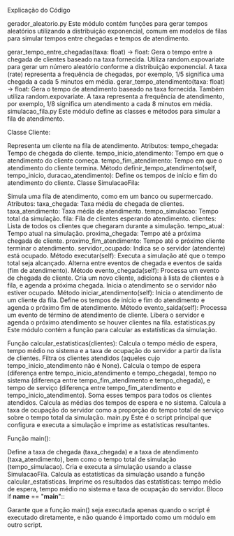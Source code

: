 Explicação do Código

gerador_aleatorio.py
Este módulo contém funções para gerar tempos aleatórios utilizando a distribuição exponencial, comum em modelos de filas para simular tempos entre chegadas e tempos de atendimento.

gerar_tempo_entre_chegadas(taxa: float) -> float:
Gera o tempo entre a chegada de clientes baseado na taxa fornecida.
Utiliza random.expovariate para gerar um número aleatório conforme a distribuição exponencial.
A taxa (rate) representa a frequência de chegadas, por exemplo, 1/5 significa uma chegada a cada 5 minutos em média.
gerar_tempo_atendimento(taxa: float) -> float:
Gera o tempo de atendimento baseado na taxa fornecida.
Também utiliza random.expovariate.
A taxa representa a frequência de atendimento, por exemplo, 1/8 significa um atendimento a cada 8 minutos em média.
simulacao_fila.py
Este módulo define as classes e métodos para simular a fila de atendimento.

Classe Cliente:

Representa um cliente na fila de atendimento.
Atributos:
tempo_chegada: Tempo de chegada do cliente.
tempo_inicio_atendimento: Tempo em que o atendimento do cliente começa.
tempo_fim_atendimento: Tempo em que o atendimento do cliente termina.
Método definir_tempo_atendimento(self, tempo_inicio, duracao_atendimento):
Define os tempos de início e fim do atendimento do cliente.
Classe SimulacaoFila:

Simula uma fila de atendimento, como em um banco ou supermercado.
Atributos:
taxa_chegada: Taxa média de chegada de clientes.
taxa_atendimento: Taxa média de atendimento.
tempo_simulacao: Tempo total da simulação.
fila: Fila de clientes esperando atendimento.
clientes: Lista de todos os clientes que chegaram durante a simulação.
tempo_atual: Tempo atual na simulação.
proxima_chegada: Tempo até a próxima chegada de cliente.
proximo_fim_atendimento: Tempo até o próximo cliente terminar o atendimento.
servidor_ocupado: Indica se o servidor (atendente) está ocupado.
Método executar(self):
Executa a simulação até que o tempo total seja alcançado.
Alterna entre eventos de chegada e eventos de saída (fim de atendimento).
Método evento_chegada(self):
Processa um evento de chegada de cliente.
Cria um novo cliente, adiciona à lista de clientes e à fila, e agenda a próxima chegada.
Inicia o atendimento se o servidor não estiver ocupado.
Método iniciar_atendimento(self):
Inicia o atendimento de um cliente da fila.
Define os tempos de início e fim do atendimento e agenda o próximo fim de atendimento.
Método evento_saida(self):
Processa um evento de término de atendimento de cliente.
Libera o servidor e agenda o próximo atendimento se houver clientes na fila.
estatisticas.py
Este módulo contém a função para calcular as estatísticas da simulação.

Função calcular_estatisticas(clientes):
Calcula o tempo médio de espera, tempo médio no sistema e a taxa de ocupação do servidor a partir da lista de clientes.
Filtra os clientes atendidos (aqueles cujo tempo_inicio_atendimento não é None).
Calcula o tempo de espera (diferença entre tempo_inicio_atendimento e tempo_chegada), tempo no sistema (diferença entre tempo_fim_atendimento e tempo_chegada), e tempo de serviço (diferença entre tempo_fim_atendimento e tempo_inicio_atendimento).
Soma esses tempos para todos os clientes atendidos.
Calcula as médias dos tempos de espera e no sistema.
Calcula a taxa de ocupação do servidor como a proporção do tempo total de serviço sobre o tempo total da simulação.
main.py
Este é o script principal que configura e executa a simulação e imprime as estatísticas resultantes.

Função main():

Define a taxa de chegada (taxa_chegada) e a taxa de atendimento (taxa_atendimento), bem como o tempo total de simulação (tempo_simulacao).
Cria e executa a simulação usando a classe SimulacaoFila.
Calcula as estatísticas da simulação usando a função calcular_estatisticas.
Imprime os resultados das estatísticas: tempo médio de espera, tempo médio no sistema e taxa de ocupação do servidor.
Bloco if __name__ == "__main__"::

Garante que a função main() seja executada apenas quando o script é executado diretamente, e não quando é importado como um módulo em outro script.
